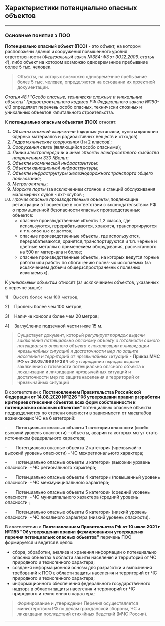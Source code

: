 ## Характеристики потенциально опасных объектов
---
### Основные понятия о ПОО

**Потенциально опасный объект (ПОО)** - это объект, на котором расположены здания и сооружения повышенного уровня ответственности (*Федеральный закон №384-ФЗ от 30.12.2009, статья 4*), либо объект на котором возможно одновременное пребывание более 5 тыс. человек.

> Объекты, на которых возможно одновременное пребывание более 5 тыс. человек, определяются на основании их проектной документации.

*Статья 48.1 "Особо опасные, технически сложные и уникальные объекты" Градостроительного кодекса РФ Федерального закона №190-ФЗ* определяет перечень особо опасных, технически сложных и уникальных объектов капитального строительства.

К **потенциально опасным объектам (ПОО)** относят:
1. *Объекты атомной энергетики* (ядерные установки, пункты хранения ядерных материалов и радиоактивных веществ и отходов);
2. *Гидротехнические сооружения* (1 и 2 классов);
3. *Сооружения связи* (являющийся особо опасными);
4. *Линии электропередачи и иные объекты электросетевого хозяйства напряжением 330 КВольт*;
5. *Объекты космической инфраструктуры*;
6. *Объекты авиационной инфраструктуры*;
7. *Объекты инфраструктуры железнодорожного транспорта общего пользования*;
8. *Метрополитены*;
9. *Морские порты* (за исключением стоянок и станций обслуживания маломерных судов и яхт-клубов);
10. *Прочие опасные производственные объекты*, подлежащие регистрации в Госреестре в соответствии с законодательством РФ о промышленной безопасности опасных производственных объектов:
	- опасные производственные объекты 1,2 класса, где используются, перерабатываются, хранятся, транспортируются и т.п. опасные вещества;
	- опасные производственные объекты, где используются, перерабатываются, хранятся, транспортируются и т.п. черные и цветные металлы с применением оборудования, рассчитанного на 500 кг материала и более;
	- опасные производственные объекты, на которых ведутся горные работы или работы по обогащению полезных ископаемых (за исключением добычи общераспространенных полезных ископаемых).

К *уникальным объектам* относят (за исключением объектов, указанных в перечне выше):

1)    Высота более чем 100 метров;

2)    Пролеты более чем 100 метров;

3)    Наличие консоли более чем 20 метров;

4)    Заглубление подземной части ниже 15 м.

> Существует документ, который *регулирует порядок выдачи заключения потенциально опасному объекту о готовности самого потенциально опасного объекта к локализации и ликвидации чрезвычайных ситуаций и достаточности мер по защите населения и территорий от чрезвычайных ситуаций* - **Приказ МЧС РФ от 26.05.1999 №284** об утверждении порядка выдачи заключения о готовности потенциально опасного объекта к локализации и ликвидации чрезвычайных ситуаций и достаточности мер по защите населения и территорий от чрезвычайных ситуаций

В соответствии с **Постановлением Правительства Российской Федерации от 14.08.2020 №1226 "Об утверждении правил разработки критериев отнесения объектов всех форм собственности к потенциально опасным объектам"** потенциально опасные объекты подразделяются по степени опасности в зависимости от масштабов возникающих ЧС на 6 категорий:

-       Потенциально опасные объекты 1 категории опасности (особо высокий уровень опасности) - объекты, аварии на которых могут стать источником федерального характера;

-       Потенциально опасные объекты 2 категории (чрезвычайно высокий уровень опасности) - ЧС межрегионального характера;

-       Потенциально опасные объекты 3 категории (высокий уровень опасности) - ЧС регионального характера;

-       Потенциально опасные объекты 4 категории (повышенный уровень опасности) - ЧС межмуниципального характера;

-       Потенциально опасные объекты 5 категории (средний уровень опасности) - ЧС муниципального характера (средний уровень опасности);

-       Потенциально опасные объекты 6 категории (низкий уровень опасности) - ЧС локального характера (низкий уровень опасности).

В соответствии с **Постановлением Правительства РФ от 10 июля 2021 г №1155 "Об утверждении правил формирования и утверждения перечня потенциально опасных объектов"** перечень ПОО формируется и ведется в целях:
- сбора, обработки, анализа и хранения информации о потенциально опасных объектах в области защиты населения и территорий от ЧС природного и техногенного характера;
- создания информационной основы для разработки и выполнения требований к ПОО в области защиты населения и территорий от ЧС природного и техногенного характера;
- информационного обеспечения федерального государственного надзора в области защиты населения и территорий от ЧС природного и техногенного характера;

> Формирование и утверждение Перечня осуществляется министерством РФ по делам гражданской обороны, ЧС и ликвидации последствий стихийных бедствий (МЧС России).
---
